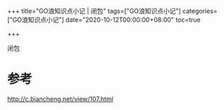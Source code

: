 +++
title="GO浪知识点小记 | 闭包"
tags=["GO浪知识点小记"]
categories=["GO浪知识点小记"]
date="2020-10-12T00:00:00+08:00"
toc=true

+++



闭包
<!--more-->

# 参考
http://c.biancheng.net/view/107.html
